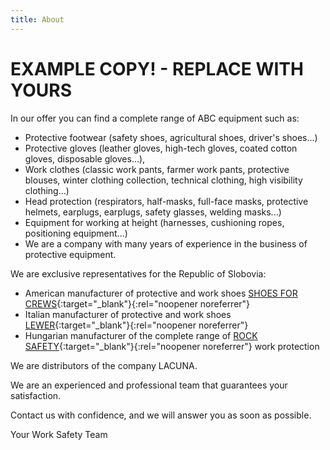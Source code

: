 ```yaml
---
title: About
---
```


# EXAMPLE COPY! - REPLACE WITH YOURS

In our offer you can find a complete range of ABC equipment such as:

- Protective footwear (safety shoes, agricultural shoes, driver's shoes...)
- Protective gloves (leather gloves, high-tech gloves, coated cotton gloves, disposable gloves...),
- Work clothes (classic work pants, farmer work pants, protective blouses, winter clothing collection, technical clothing, high visibility clothing...)
- Head protection (respirators, half-masks, full-face masks, protective helmets, earplugs, earplugs, safety glasses, welding masks...)
- Equipment for working at height (harnesses, cushioning ropes, positioning equipment...)
- We are a company with many years of experience in the business of protective equipment.

We are exclusive representatives for the Republic of Slobovia:

- American manufacturer of protective and work shoes [SHOES FOR CREWS](https://www.sfceurope.com/){:target="_blank"}{:rel="noopener noreferrer"}
- Italian manufacturer of protective and work shoes [LEWER](http://lewer.it/){:target="_blank"}{:rel="noopener noreferrer"}
- Hungarian manufacturer of the complete range of [ROCK SAFETY](https://rocksafety.com/){:target="_blank"}{:rel="noopener noreferrer"} work protection

We are distributors of the company LACUNA.

We are an experienced and professional team that guarantees your satisfaction.

Contact us with confidence, and we will answer you as soon as possible.

Your Work Safety Team